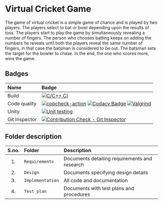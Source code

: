 # Virtual Cricket Game

The game of virtual cricket is a simple game of chance and is played by two players. The players select to bat or bowl depending upon the results of toss. The players start to play the game by simultaneously revealing a number of fingers. The person who chooses batting keeps on adding the numbers he reveals until both the players reveal the same number of fingers, in that case the batsman is considered to be out. The batsman sets the target for the bowler to chase. In the end, the one who scores more, wins the game.

## Badges

| Name | Badge |
|:-------------------|:--------------------------------------|
| Build |  [![C/C++ CI](https://github.com/Pallavi-2500/Virtual_Cricket/actions/workflows/c-build.yml/badge.svg)](https://github.com/Pallavi-2500/Virtual_Cricket/actions/workflows/c-build.yml) |
| Code quality | [![cppcheck-action](https://github.com/Pallavi-2500/Virtual_Cricket/actions/workflows/cppcheck.yml/badge.svg)](https://github.com/Pallavi-2500/Virtual_Cricket/actions/workflows/cppcheck.yml)  [![Codacy Badge](https://app.codacy.com/project/badge/Grade/8ea1902e5e11494b8c156a2b2f923d36)](https://www.codacy.com/gh/Pallavi-2500/Virtual_Cricket/dashboard?utm_source=github.com&amp;utm_medium=referral&amp;utm_content=Pallavi-2500/Virtual_Cricket&amp;utm_campaign=Badge_Grade) [![Valgrind](https://github.com/Pallavi-2500/Virtual_Cricket/actions/workflows/Valgrind.yml/badge.svg)](https://github.com/Pallavi-2500/Virtual_Cricket/actions/workflows/Valgrind.yml) |
| Unity | [![Unit testing](https://github.com/Pallavi-2500/Virtual_Cricket/actions/workflows/unit-test.yml/badge.svg)](https://github.com/Pallavi-2500/Virtual_Cricket/actions/workflows/unit-test.yml)  |
| Git Inspector | [![Contribution Check - Git Inspector](https://github.com/Pallavi-2500/Virtual_Cricket/actions/workflows/gitinspector.yml/badge.svg)](https://github.com/Pallavi-2500/Virtual_Cricket/actions/workflows/gitinspector.yml)  |

## Folder description

| S.no. | Folder | Description |
| :---: | :---------------- | :----------------------------------------- |
| 1. | `Requirements`| Documents detailing requirements and research |
| 2. | `Design`| Documents specifying design details |
| 3. | `Implementation`| All code and documentation |
| 4. | `Test plan`| Documents with test plans and procedures |


